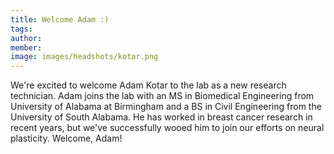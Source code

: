 ```yaml
---
title: Welcome Adam :)
tags:
author: 
member:
image: images/headshots/kotar.png
---
```


We're excited to welcome Adam Kotar to the lab as a new research technician.  Adam joins the lab with an MS in Biomedical Engineering from University of Alabama at Birmingham and a BS in Civil Engineering from the University of South Alabama.  He has worked in breast cancer research in recent years, but we've successfully wooed him to join our efforts on neural plasticity.  Welcome, Adam!
